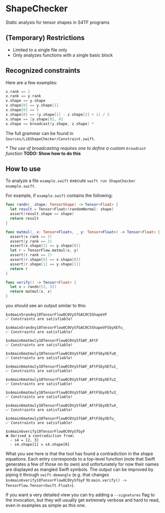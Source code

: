 # ShapeChecker

Static analysis for tensor shapes in S4TF programs

## (Temporary) Restrictions

- Limited to a single file only
- Only analyzes functions with a single basic block

## Recognized constraints

Here are a few examples:
```swift
x.rank == 2
x.rank == y.rank
x.shape == y.shape
x.shape[0] == y.shape[1]
x.shape[0] == 5
x.shape[0] == (y.shape[1] - z.shape[2] + 1) / 2
x.shape == [y.shape[0], 4]
x.shape == broadcast(y.shape, z.shape) *
```

The full grammar can be found in `Sources/LibShapeChecker/Constraint.swift`.

_* The use of broadcasting requires one to define a custom `broadcast` function_
**TODO: Show how to do this**

## How to use

To analyze a file `example.swift` execute `swift run ShapeChecker example.swift`.

For example, if `example.swift` contains the following:
```swift
func randn(_ shape: TensorShape) -> Tensor<Float> {
  let result = Tensor<Float>(randomNormal: shape)
  assert(result.shape == shape)
  return result
}

func matmul(_ x: Tensor<Float>, _ y: Tensor<Float>) -> Tensor<Float> {
  assert(x.rank == 2)
  assert(y.rank == 2)
  assert(x.shape[1] == y.shape[0])
  let r = TensorFlow.matmul(x, y)
  assert(r.rank == 2)
  assert(r.shape[0] == x.shape[0])
  assert(r.shape[1] == y.shape[1])
  return r
}

func verify() -> Tensor<Float> {
  let x = randn([2, 3])
  return matmul(x, x)
}
```

you should see an output similar to this:
```
$s4main5randny10TensorFlow0C0VySfGAC0C5ShapeVF
✅ Constraints are satisfiable!

$s4main5randny10TensorFlow0C0VySfGAC0C5ShapeVFSbyXEfu_
✅ Constraints are satisfiable!

$s4main6matmuly10TensorFlow0C0VySfGAF_AFtF
✅ Constraints are satisfiable!

$s4main6matmuly10TensorFlow0C0VySfGAF_AFtFSbyXEfu0_
✅ Constraints are satisfiable!

$s4main6matmuly10TensorFlow0C0VySfGAF_AFtFSbyXEfu1_
✅ Constraints are satisfiable!

$s4main6matmuly10TensorFlow0C0VySfGAF_AFtFSbyXEfu2_
✅ Constraints are satisfiable!

$s4main6matmuly10TensorFlow0C0VySfGAF_AFtFSbyXEfu3_
✅ Constraints are satisfiable!

$s4main6matmuly10TensorFlow0C0VySfGAF_AFtFSbyXEfu4_
✅ Constraints are satisfiable!

$s4main6matmuly10TensorFlow0C0VySfGAF_AFtFSbyXEfu_
✅ Constraints are satisfiable!

$s4main6verify10TensorFlow0C0VySfGyF
❌ Derived a contradiction from:
  - s4 = [2, 3]
  - s4.shape[1] = s4.shape[0]
```

What you see here is that the tool has found a contradiction in the shape equations.
Each entry corresponds to a top-level function (note that Swift generates a few of those on its own) and unfortunately for now their names are displayed as mangled Swift symbols.
The output can be improved by piping it through `swift-demangle` (e.g. that changes `$s4main6verify10TensorFlow0C0VySfGyF` to `main.verify() -> TensorFlow.Tensor<Swift.Float>`).

If you want a very detailed view you can try adding a `--signatures` flag to the invocation, but they will usually get extremely verbose and hard to read, even in examples as simple as this one.
